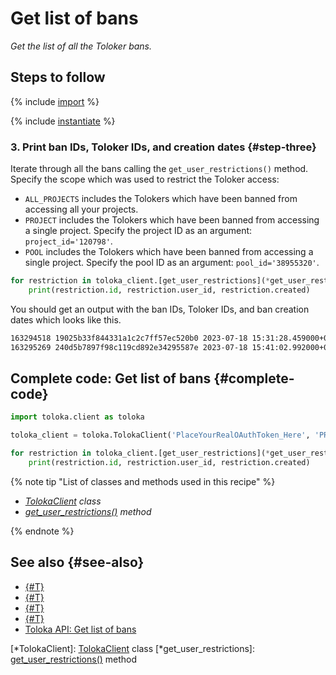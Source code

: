 # Get list of bans

_Get the list of all the Toloker bans._

## Steps to follow

{% include [import](../_includes/recipes/import.md) %}

{% include [instantiate](../_includes/recipes/instantiate.md) %}

### 3. Print ban IDs, Toloker IDs, and creation dates {#step-three}

Iterate through all the bans calling the `get_user_restrictions()` method. Specify the scope which was used to restrict the Toloker access:

- `ALL_PROJECTS` includes the Tolokers which have been banned from accessing all your projects.
- `PROJECT` includes the Tolokers which have been banned from accessing a single project. Specify the project ID as an argument: `project_id='120798'`.
- `POOL` includes the Tolokers which have been banned from accessing a single project. Specify the pool ID as an argument: `pool_id='38955320'`.

```python
for restriction in toloka_client.[get_user_restrictions](*get_user_restrictions)(scope='PROJECT', project_id='120798'):
    print(restriction.id, restriction.user_id, restriction.created)
```

You should get an output with the ban IDs, Toloker IDs, and ban creation dates which looks like this.

```bash
163294518 19025b33f844331a1c2c7ff57ec520b0 2023-07-18 15:31:28.459000+00:00
163295269 240d5b7897f98c119cd892e34295587e 2023-07-18 15:41:02.992000+00:00
```

## Complete code: Get list of bans {#complete-code}

```python
import toloka.client as toloka

toloka_client = toloka.TolokaClient('PlaceYourRealOAuthToken_Here', 'PRODUCTION')

for restriction in toloka_client.[get_user_restrictions](*get_user_restrictions)(scope='PROJECT', project_id='120798'):
    print(restriction.id, restriction.user_id, restriction.created)
```

{% note tip "List of classes and methods used in this recipe" %}

- _[TolokaClient](../reference/toloka.client.TolokaClient.md) class_
- _[get_user_restrictions()](../reference/toloka.client.TolokaClient.get_user_restrictions.md) method_

{% endnote %}

## See also {#see-also}

- [{#T}](../../guide/concepts/overview.md)
- [{#T}](learn-basics.md)
- [{#T}](use-cases.md)
- [{#T}](../../guide/concepts/ban.md)
- [Toloka API: Get list of bans](https://toloka.ai/docs/api/api-reference/#get-/user-restrictions)

[*TolokaClient]: [TolokaClient](../reference/toloka.client.TolokaClient.md) class
[*get_user_restrictions]: [get_user_restrictions()](../reference/toloka.client.TolokaClient.get_user_restrictions.md) method